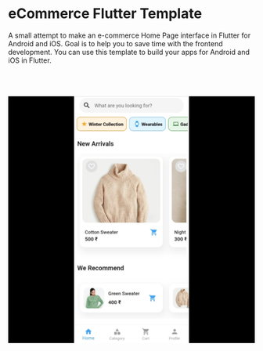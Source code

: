 # eCommerce Flutter Template

A small attempt to make an e-commerce Home Page interface in Flutter for Android and iOS. Goal is to help you to save time with the frontend development. You can use this template to build your apps for Android and iOS in Flutter.
<br/><br/>
<br/><br/>

![Alt text](images/main.jpeg?raw=true "Demo")